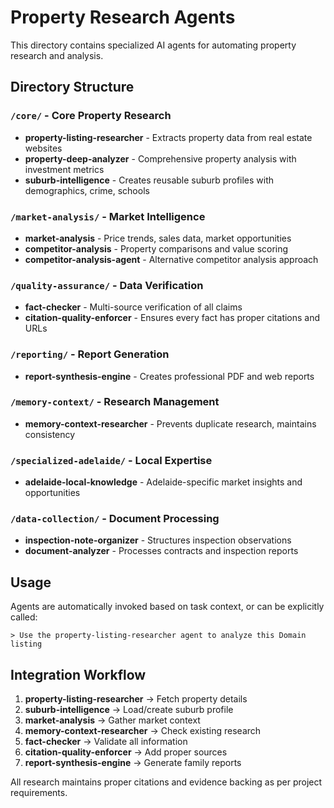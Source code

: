# Property Research Agents

This directory contains specialized AI agents for automating property research and analysis.

## Directory Structure

### `/core/` - Core Property Research
- **property-listing-researcher** - Extracts property data from real estate websites
- **property-deep-analyzer** - Comprehensive property analysis with investment metrics
- **suburb-intelligence** - Creates reusable suburb profiles with demographics, crime, schools

### `/market-analysis/` - Market Intelligence
- **market-analysis** - Price trends, sales data, market opportunities
- **competitor-analysis** - Property comparisons and value scoring
- **competitor-analysis-agent** - Alternative competitor analysis approach

### `/quality-assurance/` - Data Verification
- **fact-checker** - Multi-source verification of all claims
- **citation-quality-enforcer** - Ensures every fact has proper citations and URLs

### `/reporting/` - Report Generation
- **report-synthesis-engine** - Creates professional PDF and web reports

### `/memory-context/` - Research Management
- **memory-context-researcher** - Prevents duplicate research, maintains consistency

### `/specialized-adelaide/` - Local Expertise
- **adelaide-local-knowledge** - Adelaide-specific market insights and opportunities

### `/data-collection/` - Document Processing
- **inspection-note-organizer** - Structures inspection observations
- **document-analyzer** - Processes contracts and inspection reports

## Usage

Agents are automatically invoked based on task context, or can be explicitly called:
```
> Use the property-listing-researcher agent to analyze this Domain listing
```

## Integration Workflow

1. **property-listing-researcher** → Fetch property details
2. **suburb-intelligence** → Load/create suburb profile
3. **market-analysis** → Gather market context
4. **memory-context-researcher** → Check existing research
5. **fact-checker** → Validate all information
6. **citation-quality-enforcer** → Add proper sources
7. **report-synthesis-engine** → Generate family reports

All research maintains proper citations and evidence backing as per project requirements.